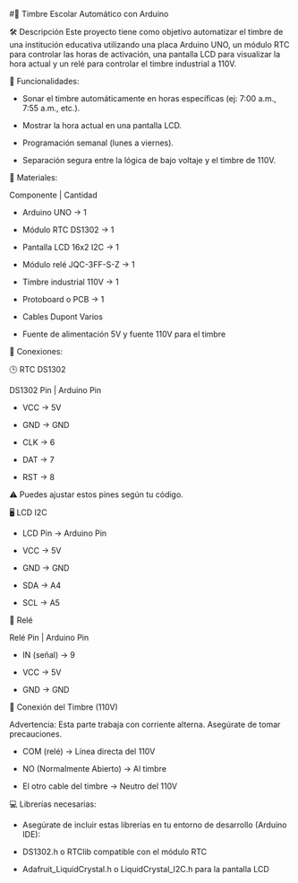 #📘 Timbre Escolar Automático con Arduino

🛠 Descripción
Este proyecto tiene como objetivo automatizar el timbre de una institución educativa utilizando una placa Arduino UNO, un módulo RTC para controlar las horas de activación, una pantalla LCD para visualizar la hora actual y un relé para controlar el timbre industrial a 110V.

🎯 Funcionalidades: 

- Sonar el timbre automáticamente en horas específicas (ej: 7:00 a.m., 7:55 a.m., etc.).

- Mostrar la hora actual en una pantalla LCD.

- Programación semanal (lunes a viernes).

- Separación segura entre la lógica de bajo voltaje y el timbre de 110V.

🔌 Materiales:

Componente	      |        Cantidad

- Arduino UNO	        →        1

- Módulo RTC DS1302      →    	1

- Pantalla LCD 16x2 I2C	   →   1

- Módulo relé JQC-3FF-S-Z   → 	1

- Timbre industrial 110V	 →  1

- Protoboard o PCB	    →      1

- Cables Dupont	Varios

- Fuente de alimentación	5V y fuente 110V para el timbre

🔗 Conexiones:

🕒 RTC DS1302

DS1302 Pin	 |   Arduino Pin

- VCC	      →      5V

- GND        →    	GND

- CLK	      →      6

- DAT	     →       7

- RST	     →       8

⚠ Puedes ajustar estos pines según tu código.

🖥 LCD I2C

- LCD Pin     →   	Arduino Pin

- VCC	    →        5V

- GND	    →        GND

- SDA	     →       A4

- SCL      →      	A5

🔔 Relé

Relé Pin	   |   Arduino Pin

- IN (señal)	 →  9

- VCC      →     	5V

- GND	      →      GND

🔌 Conexión del Timbre (110V)

Advertencia: Esta parte trabaja con corriente alterna. Asegúrate de tomar precauciones.

- COM (relé) → Línea directa del 110V

- NO (Normalmente Abierto) → Al timbre

- El otro cable del timbre → Neutro del 110V

💻 Librerías necesarias:

- Asegúrate de incluir estas librerías en tu entorno de desarrollo (Arduino IDE):

- DS1302.h o RTClib compatible con el módulo RTC

- Adafruit_LiquidCrystal.h o LiquidCrystal_I2C.h para la pantalla LCD
